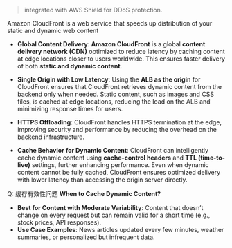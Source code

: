 > integrated with AWS Shield for DDoS protection.


Amazon CloudFront is a web service that speeds up distribution of your static and dynamic web content


- **Global Content Delivery**: **Amazon CloudFront** is a global **content delivery network (CDN)** optimized to reduce latency by caching content at edge locations closer to users worldwide. This ensures faster delivery of both **static and dynamic content**.
    
- **Single Origin with Low Latency**: Using the **ALB as the origin** for CloudFront ensures that CloudFront retrieves dynamic content from the backend only when needed. Static content, such as images and CSS files, is cached at edge locations, reducing the load on the ALB and minimizing response times for users.
    
- **HTTPS Offloading**: CloudFront handles HTTPS termination at the edge, improving security and performance by reducing the overhead on the backend infrastructure.
    
- **Cache Behavior for Dynamic Content**: CloudFront can intelligently cache dynamic content using **cache-control headers** and **TTL (time-to-live)** settings, further enhancing performance. Even when dynamic content cannot be fully cached, CloudFront ensures optimized delivery with lower latency than accessing the origin server directly.


Q: 缓存有效性问题  **When to Cache Dynamic Content?**

- **Best for Content with Moderate Variability**: Content that doesn’t change on every request but can remain valid for a short time (e.g., stock prices, API responses).
- **Use Case Examples**: News articles updated every few minutes, weather summaries, or personalized but infrequent data.